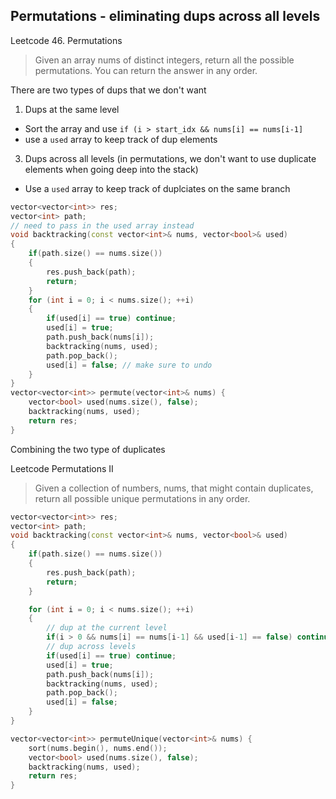 ## Permutations - eliminating dups across all levels
Leetcode 46. Permutations
> Given an array nums of distinct integers, return all the possible permutations. You can return the answer in any order.

There are two types of dups that we don't want 
1. Dups at the same level
  - Sort the array and use `if (i > start_idx && nums[i] == nums[i-1]`
  - use a `used` array to keep track of dup elements
3. Dups across all levels (in permutations, we don't want to use duplicate elements when going deep into the stack)
  - Use a `used` array to keep track of duplciates on the same branch

```cpp
vector<vector<int>> res;
vector<int> path;
// need to pass in the used array instead
void backtracking(const vector<int>& nums, vector<bool>& used)
{
    if(path.size() == nums.size())
    {
        res.push_back(path);
        return;
    }
    for (int i = 0; i < nums.size(); ++i)
    {
        if(used[i] == true) continue;
        used[i] = true;
        path.push_back(nums[i]);
        backtracking(nums, used);
        path.pop_back();
        used[i] = false; // make sure to undo
    }
}
vector<vector<int>> permute(vector<int>& nums) {
    vector<bool> used(nums.size(), false);
    backtracking(nums, used);
    return res;
}
```

Combining the two type of duplicates

Leetcode Permutations II
> Given a collection of numbers, nums, that might contain duplicates, return all possible unique permutations in any order.

```cpp
vector<vector<int>> res;
vector<int> path;
void backtracking(const vector<int>& nums, vector<bool>& used)
{
    if(path.size() == nums.size())
    {
        res.push_back(path);
        return;
    }

    for (int i = 0; i < nums.size(); ++i)
    {
        // dup at the current level
        if(i > 0 && nums[i] == nums[i-1] && used[i-1] == false) continue;
        // dup across levels
        if(used[i] == true) continue;
        used[i] = true;
        path.push_back(nums[i]);
        backtracking(nums, used);
        path.pop_back();
        used[i] = false;
    }
}

vector<vector<int>> permuteUnique(vector<int>& nums) {
    sort(nums.begin(), nums.end());
    vector<bool> used(nums.size(), false);
    backtracking(nums, used);
    return res;
}
```
